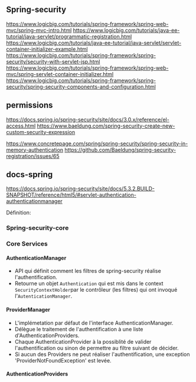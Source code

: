 ## Spring-security

https://www.logicbig.com/tutorials/spring-framework/spring-web-mvc/spring-mvc-intro.html
https://www.logicbig.com/tutorials/java-ee-tutorial/java-servlet/programmatic-registration.html
https://www.logicbig.com/tutorials/java-ee-tutorial/java-servlet/servlet-container-initializer-example.html
https://www.logicbig.com/tutorials/spring-framework/spring-security/security-with-servlet-jsp.html
https://www.logicbig.com/tutorials/spring-framework/spring-web-mvc/spring-servlet-container-initializer.html
https://www.logicbig.com/tutorials/spring-framework/spring-security/spring-security-components-and-configuration.html

## permissions
https://docs.spring.io/spring-security/site/docs/3.0.x/reference/el-access.html
https://www.baeldung.com/spring-security-create-new-custom-security-expression

https://www.concretepage.com/spring/spring-security/spring-security-in-memory-authentication
https://github.com/Baeldung/spring-security-registration/issues/65

## docs-spring
https://docs.spring.io/spring-security/site/docs/5.3.2.BUILD-SNAPSHOT/reference/html5/#servlet-authentication-authenticationmanager

Définition:

### Spring-security-core

### Core Services

#### AuthenticationManager

* API qui définit comment les filtres de spring-security réalise l'authentification.
* Retourne un objet `Authentication` qui est mis dans le context `SecurityContextHolder`par le contrôleur (les filtres) qui ont invoqué l'`AutenticationManager`.


#### ProviderManager
* L'implémetation par défaut de l'interface AuthenticationManager.
* Délègue le traitement de l'authentification à une liste d'AuthenticationProviders.
* Chaque AuthenticationProvider à la possiblité de valider l'authentification ou sinon de permettre au filtre suivant de décider.
* Si aucun des Providers ne peut réaliser l'authentification, une exception 'ProviderNotFoundException' est levée.

#### AuthenticationProviders
